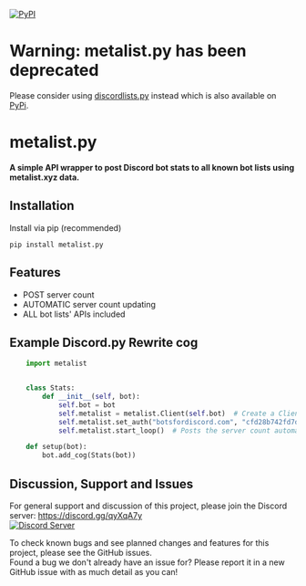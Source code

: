 [![PyPI](https://img.shields.io/pypi/v/metalist.py.svg)](https://pypi.org/project/metalist.py/)

# Warning: metalist.py has been deprecated
 Please consider using [discordlists.py](https://github.com/MattIPv4/discordlists.py/) instead which is also available on [PyPi](https://pypi.org/project/discordlists.py/).

# metalist.py
**A simple API wrapper to post Discord bot stats to all known bot lists using metalist.xyz data.**

## Installation

Install via pip (recommended)

    pip install metalist.py

## Features

* POST server count
* AUTOMATIC server count updating
* ALL bot lists' APIs included

## Example Discord.py Rewrite cog


```Python
    import metalist


    class Stats:
        def __init__(self, bot):
            self.bot = bot
            self.metalist = metalist.Client(self.bot)  # Create a Client instance
            self.metalist.set_auth("botsfordiscord.com", "cfd28b742fd7ddfab1a211934c88f3d483431e639f6564193") # Set authorisation token for a bot list
            self.metalist.start_loop()  # Posts the server count automatically every 30 minutes

    def setup(bot):
        bot.add_cog(Stats(bot))
```

## Discussion, Support and Issues
For general support and discussion of this project, please join the Discord server: https://discord.gg/qyXqA7y \
[![Discord Server](https://discordapp.com/api/guilds/204663881799303168/widget.png?style=banner2)](https://discord.gg/qyXqA7y)

To check known bugs and see planned changes and features for this project, please see the GitHub issues.\
Found a bug we don't already have an issue for? Please report it in a new GitHub issue with as much detail as you can!